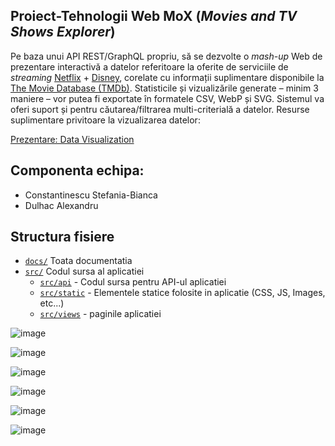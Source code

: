 ## Proiect-Tehnologii Web **MoX (*Movies and TV Shows Explorer*)**

Pe baza unui API REST/GraphQL propriu, să se dezvolte o *mash-up* Web de prezentare interactivă a datelor referitoare la oferite de serviciile de *streaming* [Netflix](https://www.kaggle.com/datasets/shivamb/netflix-shows) + [Disney](https://www.kaggle.com/datasets/shivamb/disney-movies-and-tv-shows), corelate cu informații suplimentare disponibile la [The Movie Database (TMDb)](https://www.themoviedb.org/documentation/api). Statisticile și vizualizările generate – minim 3 maniere – vor putea fi exportate în formatele CSV, WebP și SVG. Sistemul va oferi suport și pentru căutarea/filtrarea multi-criterială a datelor. Resurse suplimentare privitoare la vizualizarea datelor:

[Prezentare: Data Visualization](https://profs.info.uaic.ro/~busaco/teach/courses/hci/presentations/hci08-DataVisualization.pdf)  

## Componenta echipa:

* Constantinescu Stefania-Bianca
* Dulhac Alexandru

## Structura fisiere

* [`docs/`](/docs) Toata documentatia
* [`src/`](/src) Codul sursa al aplicatiei
    * [`src/api`](/src/api) - Codul sursa pentru API-ul aplicatiei
    * [`src/static`](/src/static) - Elementele statice folosite in aplicatie (CSS, JS, Images, etc...)
    * [`src/views`](/src/views) - paginile aplicatiei

![image](https://github.com/stefania1570/Proiect-TW/assets/93086046/96d1bfe1-ff97-40cd-b4b5-a986b44af6dd)  

![image](https://github.com/stefania1570/Proiect-TW/assets/93086046/f9d5764b-573a-44a2-9d9b-4f960ba79b49)  

![image](https://github.com/stefania1570/Proiect-TW/assets/93086046/160e0886-429b-45d8-a370-f709403a4d83)  

![image](https://github.com/stefania1570/Proiect-TW/assets/93086046/a164ada5-12c8-4468-8014-477046600c1a)  
 
![image](https://github.com/stefania1570/Proiect-TW/assets/93086046/73ea0378-90b9-415d-90b5-998f571fe204)  

![image](https://github.com/stefania1570/Proiect-TW/assets/93086046/71ff3dcf-391c-4cd0-bf71-2cd773863db5)  

